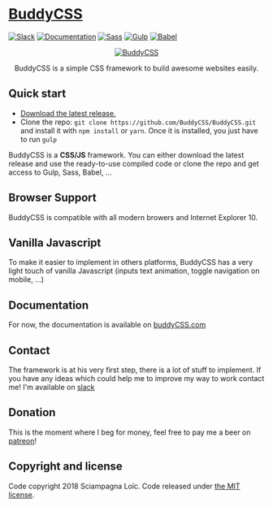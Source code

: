 # [BuddyCSS](https://buddycss.com/)

[![Slack](https://img.shields.io/badge/chat-slack-red.svg)](https://buddycss.slack.com)
[![Documentation](https://img.shields.io/badge/doc-website-blue.svg)](https://buddycss.com/)
[![Sass](https://img.shields.io/badge/sass-3.4.23-ff69b4.svg)](https://sass-lang.com/)
[![Gulp](https://img.shields.io/badge/gulp-3.9.1-cf4647.svg)](https://gulpjs.com/)
[![Babel](https://img.shields.io/badge/babel--f5da55.svg)](https://babeljs.io/)

<p align="center"><a href="https://buddycss.com/"><img src="https://buddycss.com/images/logo-buddy-color.png" alt="BuddyCSS" style="max-width:100%;" /></a></p>
<p align="center">BuddyCSS is a simple CSS framework to build awesome websites easily.</p>

## Quick start

- [Download the latest release.](https://buddycss.com/downloads/buddycss-1.0.0-build.zip)
- Clone the repo: `git clone https://github.com/BuddyCSS/BuddyCSS.git` and install it with `npm install` or `yarn`. Once it is installed, you just have to run `gulp`

BuddyCSS is a **CSS/JS** framework. You can either download the latest release and use the ready-to-use compiled code or clone the repo and get access to Gulp, Sass, Babel, ...



## Browser Support

BuddyCSS is compatible with all modern browers and Internet Explorer 10.



## Vanilla Javascript

To make it easier to implement in others platforms, BuddyCSS has a very light touch of vanilla Javascript (inputs text animation, toggle navigation on mobile, ...)



## Documentation

For now, the documentation is available on [buddyCSS.com](https://buddycss.com/)


## Contact

The framework is at his very first step, there is a lot of stuff to implement. If you have any ideas which could help me to improve my way to work contact me! I'm available on [slack](https://buddycss.slack.com/)


## Donation

This is the moment where I beg for money, feel free to pay me a beer on [patreon](https://www.patreon.com/buddycss)!


## Copyright and license

Code copyright 2018 Sciampagna Loïc. Code released under [the MIT license](https://github.com/BuddyCSS/BuddyCSS/blob/master/LICENSE).
